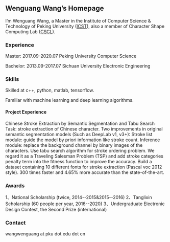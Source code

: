 ## Wenguang Wang’s Homepage

I’m Wenguang Wang, a Master in the Institute of Computer Science & Technology of Peking University ([ICST](http://www.icst.pku.edu.cn/)), also a member of Character Shape Computing Lab ([CSCL](http://59.108.48.27/cscl/)).

### Experience

  Master:   2017.09-2020.07   Peking University   Computer Science
  
  Bachelor: 2013.09-2017.07   Sichuan University  Electronic Engineering
### Skills
  Skilled at c++, python, matlab, tensorflow.
  
  Familiar with machine learning and deep learning algorithms.

#### Project Experience

Chinese Stroke Extraction by Semantic Segmentation and Tabu Search
Task: stroke extraction of Chinese character.
Two improvements in original semantic segmentation models (Such as DeepLab v1, v3+):
Stroke list module: guide the model by priori information like stroke count.
Inference module: replace the background channel by binary images of the characters.
Use tabu search algorithm for stroke ordering problem. We regard it as a Traveling Salesman Problem (TSP) and add stroke categories penalty term into the fitness function to improve the accuracy.
Build a dataset containing 10 different fonts for stroke extraction (Pascal voc 2012 style).
300 times faster and 4.65% more accurate than the state-of-the-art.

### Awards
1、National Scholarship (twice, 2014--2015&2015--2016)
2、Tanglixin Scholarship (60 people per year, 2016--2020)
3、Undergraduate Electronic Design Contest, the Second Prize (international)
### Contact

wangwenguang at pku dot edu dot cn


